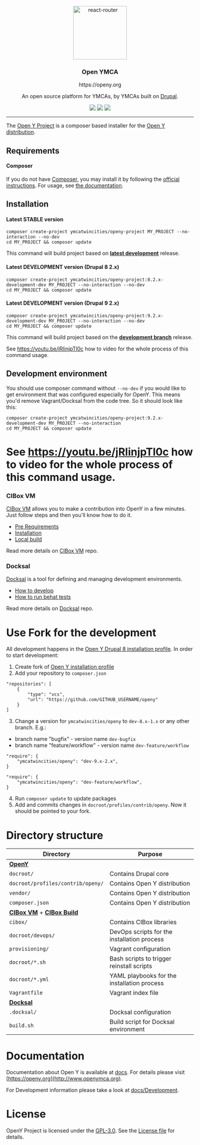 <p align="center">
  <a href="http://www.openymca.org">
    <img alt="react-router" src="https://www.ymcamn.org/themes/custom/ymca/img/ymca-logo.svg" width="144">
  </a>
</p>

<h3 align="center">
  Open YMCA
</h3>
<p align="center">
  https://openy.org
</p>
<p align="center">
  An open source platform for YMCAs, by YMCAs built on <a href="http://drupal.org">Drupal</a>.
</p>

<p align="center">
  <a href="https://packagist.org/packages/ymcatwincities/openy-project"><img src="https://img.shields.io/packagist/v/ymcatwincities/openy-project.svg?style=flat-square"></a>
  <a href="https://packagist.org/packages/ymcatwincities/openy-project"><img src="https://img.shields.io/packagist/dm/ymcatwincities/openy-project.svg?style=flat-square"></a>
  <a href="https://circleci.com/gh/ymcatwincities/openy-project"><img src="https://img.shields.io/circleci/project/github/ymcatwincities/openy-project/8.1.x.svg?style=flat-square"></a>
</p>

***

The [Open Y Project](https://openy.org/) is a composer based installer for the [Open Y distribution](https://github.com/ymcatwincities/openy).


## Requirements

#### Composer    
If you do not have [Composer](http://getcomposer.org/), you may install it by following the [official instructions](https://getcomposer.org/download/). For usage, see [the documentation](https://getcomposer.org/doc/).

## Installation

#### Latest STABLE version
```
composer create-project ymcatwincities/openy-project MY_PROJECT --no-interaction --no-dev
cd MY_PROJECT && composer update
```


This command will build project based on [**latest development**](https://github.com/ymcatwincities/openy/commits/8.x-2.x) release.

#### Latest DEVELOPMENT version (Drupal 8 2.x)
```
composer create-project ymcatwincities/openy-project:8.2.x-development-dev MY_PROJECT --no-interaction --no-dev
cd MY_PROJECT && composer update
```

#### Latest DEVELOPMENT version (Drupal 9 2.x)
```
composer create-project ymcatwincities/openy-project:9.2.x-development-dev MY_PROJECT --no-interaction --no-dev
cd MY_PROJECT && composer update
```

This command will build project based on the [**development branch**](https://github.com/ymcatwincities/openy/commits/8.x-2.x) release.

See https://youtu.be/jRlinjpTl0c how to video for the whole process of this command usage.


## Development environment

You should use composer command without `--no-dev` if you would like to get environment that was configured especially for OpenY. This means you'd remove Vagrant/Docksal from the code tree.
So it should look like this:

```
composer create-project ymcatwincities/openy-project:9.2.x-development-dev MY_PROJECT --no-interaction
cd MY_PROJECT && composer update
```

See https://youtu.be/jRlinjpTl0c how to video for the whole process of this command usage.
=======


### CIBox VM
[CIBox VM](http://cibox.tools) allows you to make a contribution into OpenY in a few minutes. Just follow steps and then you'll know how to do it.

- [Pre Requirements](https://github.com/ymcatwincities/openy-cibox-vm#pre-requirements)
- [Installation](https://github.com/ymcatwincities/openy-cibox-vm#usage)
- [Local build](https://github.com/ymcatwincities/openy-cibox-vm#reinstall-options)
  
Read more details on [CIBox VM](https://github.com/ymcatwincities/openy-cibox-vm) repo.

### Docksal
[Docksal](http://docksal.io) is a tool for defining and managing development environments.

- [How to develop](https://github.com/ymcatwincities/openy-docksal#how-to-develop)
- [How to run behat tests](https://github.com/ymcatwincities/openy-docksal#how-to-run-behat-tests)
  
Read more details on [Docksal](https://github.com/ymcatwincities/openy-docksal) repo.

# Use Fork for the development

All development happens in the [Open Y Drupal 8 installation profile](https://github.com/ymcatwincities/openy). In order to start development:

1. Create fork of [Open Y installation profile](https://github.com/ymcatwincities/openy)
2. Add your repository to `composer.json`
```
"repositories": [
    {
        "type": "vcs",
        "url": "https://github.com/GITHUB_USERNAME/openy"
    }
]
```

3. Change a version for `ymcatwincities/openy` to `dev-8.x-1.x` or any other branch. E.g.:
- branch name "bugfix" - version name `dev-bugfix`
- branch name "feature/workflow" - version name `dev-feature/workflow`

```
"require": {
    "ymcatwincities/openy": "dev-9.x-2.x",
}
```
```
"require": {
    "ymcatwincities/openy": "dev-feature/workflow",
}
```

4. Run `composer update` to update packages
5. Add and commits changes in `docroot/profiles/contrib/openy`. Now it should be pointed to your fork.

# Directory structure
| Directory | Purpose |
|-----------|---------|
| [**OpenY**](https://github.com/ymcatwincities/openy) ||
| `docroot/` | Contains Drupal core |
| `docroot/profiles/contrib/openy/` | Contains Open Y distribution |
| `vendor/` | Contains Open Y distribution |
| `composer.json` | Contains Open Y distribution |
| [**CIBox VM**](https://github.com/ymcatwincities/openy-cibox-vm) + [**CIBox Build**](https://github.com/ymcatwincities/openy-cibox-build)  ||
| `cibox/` | Contains CIBox libraries |
| `docroot/devops/` | DevOps scripts for the installation process |
| `provisioning/` | Vagrant configuration |
| `docroot/*.sh` | Bash scripts to trigger reinstall scripts
| `docroot/*.yml` | YAML playbooks for the installation process |
| `Vagrantfile` | Vagrant index file |
| [**Docksal**](https://github.com/ymcatwincities/openy-docksal) ||
| `.docksal/` | Docksal configuration |
| `build.sh` | Build script for Docksal environment |

# Documentation
Documentation about Open Y is available at [docs](https://github.com/ymcatwincities/openy/tree/9.x-2.x/docs). For details please visit [https://openy.org](http://www.openymca.org).

For Development information please take a look at [docs/Development](https://github.com/ymcatwincities/openy/tree/8.x-1.x/docs/Development).

# License
OpenY Project is licensed under the [GPL-3.0](https://www.gnu.org/licenses/gpl-3.0-standalone.en.html). See the [License file](https://github.com/ymcatwincities/openy-project/blob/8.1.x/LICENSE) for details.
